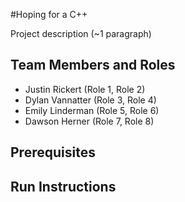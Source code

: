 #Hoping for a C++

Project description (~1 paragraph)

## Team Members and Roles

* Justin Rickert (Role 1, Role 2)
* Dylan Vannatter (Role 3, Role 4)
* Emily Linderman (Role 5, Role 6)
* Dawson Herner (Role 7, Role 8)

## Prerequisites

## Run Instructions
